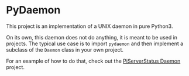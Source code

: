 # PyDaemon

This project is an implementation of a UNIX daemon in pure Python3. 

On its own, this daemon does not do anything, it is meant to be used in 
projects. The typical use case is to import `pydaemon` and then implement 
a subclass of the `Daemon` class in your own project. 

For an example of how to do that, check out the 
[PiServerStatus Daemon](https://github.com/mkrzysztofowicz/piserverstatusd) project.
